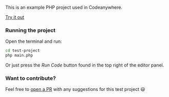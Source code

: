 This is an example PHP project used in Codeanywhere.

[Try it out](https://beta.codeanywhere.com/workspace#https://github.com/Codeanywhere-Templates/php)

### Running the project

Open the terminal and run:
```sh
cd test-project
php main.php
```
Or just press the *Run Code* button found in the top right of the editor panel.

### Want to contribute?

Feel free to [open a PR](https://github.com/Codeanywhere-Templates/php) with any suggestions for this test project 😃 